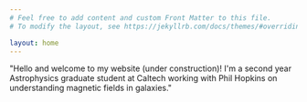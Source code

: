 ```yaml
---
# Feel free to add content and custom Front Matter to this file.
# To modify the layout, see https://jekyllrb.com/docs/themes/#overriding-theme-defaults

layout: home
---
```

"Hello and welcome to my website (under construction)! I'm a second year Astrophysics graduate student at Caltech working with Phil Hopkins on understanding magnetic fields in galaxies."
